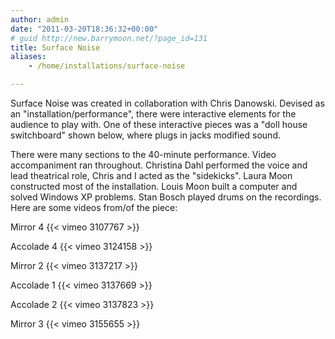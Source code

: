 ```yaml
---
author: admin
date: "2011-03-20T18:36:32+00:00"
# guid http://new.barrymoon.net/?page_id=131
title: Surface Noise
aliases:
    - /home/installations/surface-noise

---
```

Surface Noise was created in collaboration with Chris Danowski. Devised as an "installation/performance", there were interactive elements for the audience to play with. One of these interactive pieces was a "doll house switchboard" shown below, where plugs in jacks modified sound.

There were many sections to the 40-minute performance. Video accompaniment ran throughout. Christina Dahl performed the voice and lead theatrical role, Chris and I acted as the "sidekicks". Laura Moon constructed most of the installation. Louis Moon built a computer and solved Windows XP problems. Stan Bosch played drums on the recordings. Here are some videos from/of the piece:

Mirror 4
{{< vimeo 3107767 >}}

Accolade 4
{{< vimeo 3124158 >}} 

Mirror 2
{{< vimeo 3137217 >}}

Accolade 1
{{< vimeo 3137669 >}}

Accolade 2
{{< vimeo 3137823 >}}

Mirror 3
{{< vimeo 3155655 >}}